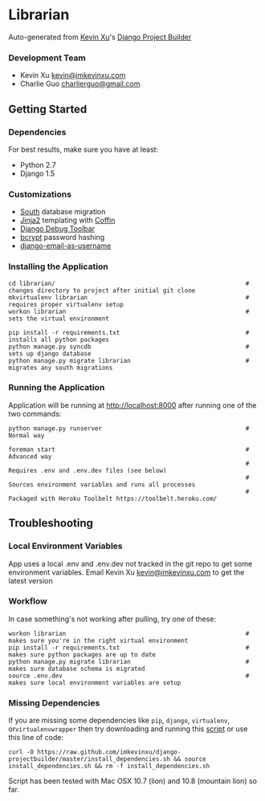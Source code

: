Librarian
================

Auto-generated from [Kevin Xu](https://github.com/imkevinxu)'s [Django Project Builder](https://github.com/imkevinxu/django-projectbuilder)

### Development Team

* Kevin Xu <kevin@imkevinxu.com>
* Charlie Guo <charlierguo@gmail.com>

## Getting Started

### Dependencies

For best results, make sure you have at least:

* Python 2.7
* Django 1.5

### Customizations

* [South](http://south.readthedocs.org/en/0.7.6/index.html) database migration
* [Jinja2](http://jinja.pocoo.org/docs/) templating with [Coffin](https://github.com/coffin/coffin)
* [Django Debug Toolbar](https://github.com/django-debug-toolbar/django-debug-toolbar)
* [bcrypt](https://docs.djangoproject.com/en/dev/topics/auth/#using-bcrypt-with-django) password hashing
* [django-email-as-username](https://github.com/dabapps/django-email-as-username)

### Installing the Application

    cd librarian/                                                     # changes directory to project after initial git clone
    mkvirtualenv librarian                                            # requires proper virtualenv setup
    workon librarian                                                  # sets the virtual environment

    pip install -r requirements.txt                                   # installs all python packages
    python manage.py syncdb                                           # sets up django database
    python manage.py migrate librarian                                # migrates any south migrations

### Running the Application

Application will be running at [http://localhost:8000](http://localhost:8000) after running one of the two commands:

    python manage.py runserver                                        # Normal way

    foreman start                                                     # Advanced way
                                                                      # Requires .env and .env.dev files (see below)
                                                                      # Sources environment variables and runs all processes
                                                                      # Packaged with Heroku Toolbelt https://toolbelt.heroku.com/

## Troubleshooting

### Local Environment Variables

App uses a local .env and .env.dev not tracked in the git repo to get some environment variables. Email Kevin Xu <kevin@imkevinxu.com> to get the latest version

### Workflow

In case something's not working after pulling, try one of these:

    workon librarian                                                  # makes sure you're in the right virtual environment
    pip install -r requirements.txt                                   # makes sure python packages are up to date
    python manage.py migrate librarian                                # makes sure database schema is migrated
    source .env.dev                                                   # makes sure local environment variables are setup

### Missing Dependencies

If you are missing some dependencies like `pip`, `django`, `virtualenv`, or`virtualenvwrapper`
then try downloading and running this [script](https://github.com/imkevinxu/django-projectbuilder/blob/master/install_dependencies.sh) or use this line of code:

    curl -O https://raw.github.com/imkevinxu/django-projectbuilder/master/install_dependencies.sh && source install_dependencies.sh && rm -f install_dependencies.sh

Script has been tested with Mac OSX 10.7 (lion) and 10.8 (mountain lion) so far.